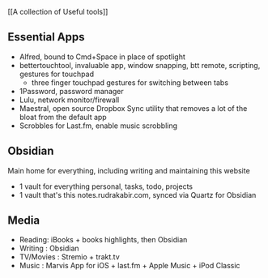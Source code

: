 [[A collection of Useful tools]]

## Essential Apps
- Alfred, bound to Cmd+Space in place of spotlight
- bettertouchtool, invaluable app, window snapping, btt remote, scripting, gestures for touchpad
	- three finger touchpad gestures for switching between tabs
- 1Password, password manager
- Lulu, network monitor/firewall
- Maestral, open source Dropbox Sync utility that removes a lot of the bloat from the default app
- Scrobbles for Last.fm, enable music scrobbling

## Obsidian
Main home for everything, including writing and maintaining this website
- 1 vault for everything personal, tasks, todo, projects
- 1 vault that's this notes.rudrakabir.com, synced via Quartz for Obsidian

## Media
- Reading: iBooks + books highlights, then Obsidian
- Writing : Obsidian
- TV/Movies : Stremio + trakt.tv
- Music : Marvis App for iOS + last.fm + Apple Music + iPod Classic
